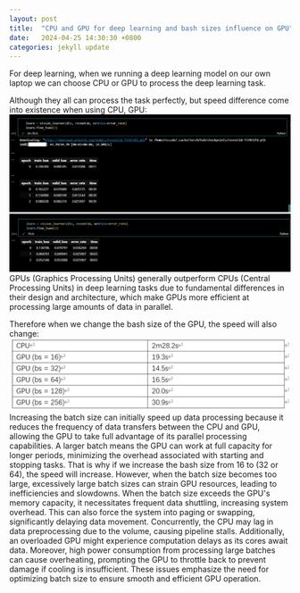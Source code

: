 ```yaml
---
layout: post
title:  "CPU and GPU for deep learning and bash sizes influence on GPU"
date:   2024-04-25 14:30:30 +0800
categories: jekyll update
---
```


For deep learning, when we running a deep learning model on our own laptop we can choose CPU or GPU to process the deep learning task.

Although they all can process the task perfectly, but speed difference come into existence when using CPU, GPU:
![Image of confusion matrix](/images/CPU.png)
![Image of confusion matrix](/images/GPU.png)
GPUs (Graphics Processing Units) generally outperform CPUs (Central Processing Units) in deep learning tasks due to fundamental differences in their design and architecture, which make GPUs more efficient at processing large amounts of data in parallel.

Therefore when we change the bash size of the GPU, the speed will also change:
![Image of confusion matrix](/images/speed_change.png)
Increasing the batch size can initially speed up data processing because it reduces the frequency of data transfers between the CPU and GPU, allowing the GPU to take full advantage of its parallel processing capabilities. A larger batch means the GPU can work at full capacity for longer periods, minimizing the overhead associated with starting and stopping tasks. That is why if we increase the bash size from 16 to (32 or 64), the speed will increase. However, when the batch size becomes too large, excessively large batch sizes can strain GPU resources, leading to inefficiencies and slowdowns. When the batch size exceeds the GPU's memory capacity, it necessitates frequent data shuttling, increasing system overhead. This can also force the system into paging or swapping, significantly delaying data movement. Concurrently, the CPU may lag in data preprocessing due to the volume, causing pipeline stalls. Additionally, an overloaded GPU might experience computation delays as its cores await data. Moreover, high power consumption from processing large batches can cause overheating, prompting the GPU to throttle back to prevent damage if cooling is insufficient. These issues emphasize the need for optimizing batch size to ensure smooth and efficient GPU operation. 
